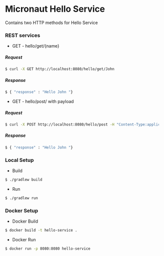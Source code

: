 # Micronaut Hello Service

Contains two HTTP methods for Hello Service

### REST services

- GET - hello/get/{name}
##### Request
```sh
$ curl -X GET http://localhost:8080/hello/get/John
```
##### Response
```sh
$ { "response" : "Hello John "}
```
- GET - hello/post/ with payload
##### Request
```sh
$ curl -X POST http://localhost:8080/hello/post -H "Content-Type:application/json" -d "{\"name\":\"John\"}"
```
##### Response
```sh
$ { "response" : "Hello John "}
```

### Local Setup

- Build
```sh
$ ./gradlew build
```
- Run
```sh
$ ./gradlew run
```

### Docker Setup

- Docker Build
```sh
$ docker build -t hello-service .
```
- Docker Run
```sh
$ docker run -p 8080:8080 hello-service
```
